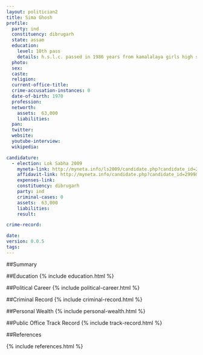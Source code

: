 ```yaml
---
layout: politician2
title: Sima Ghosh
profile: 
  party: ind
  constituency: dibrugarh
  state: assam
  education: 
    level: 10th pass
    details: h.s.l.c. passed in 1986 years from kamalalaya girls high school,sibsagar under s.e.b.a. guwahati
  photo: 
  sex: 
  caste: 
  religion: 
  current-office-title: 
  crime-accusation-instances: 0
  date-of-birth: 1970
  profession: 
  networth: 
    assets:  63,000
    liabilities: 
  pan: 
  twitter: 
  website: 
  youtube-interview: 
  wikipedia: 

candidature: 
  - election: Lok Sabha 2009
    myneta-link: http://myneta.info/ls2009/candidate.php?candidate_id=2999
    affidavit-link: http://myneta.info/candidate.php?candidate_id=2999&scan=original
    expenses-link: 
    constituency: dibrugarh 
    party: ind
    criminal-cases: 0
    assets:  63,000
    liabilities: 
    result:  

crime-record: 

date: 
version: 0.0.5
tags: 
---
```

##Summary


##Education
{% include education.html %}


##Political Career
{% include political-career.html %}


##Criminal Record
{% include criminal-record.html %}


##Personal Wealth
{% include personal-wealth.html %}


##Public Office Track Record
{% include track-record.html %}


##References


{% include references.html %}